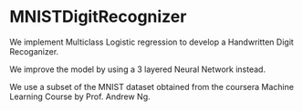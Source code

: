 # MNISTDigitRecognizer
We implement Multiclass Logistic regression to develop a Handwritten Digit Recoganizer.

We improve the model by using a 3 layered Neural Network instead.

We use a subset of the MNIST dataset obtained from the coursera Machine Learning Course by Prof. Andrew Ng.
